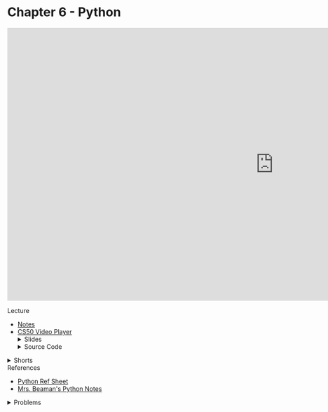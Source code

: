 # Chapter 6 - Python

<iframe width="1214" height="622" src="https://www.youtube.com/embed/fL308_-Kbt0" frameborder="0" allow="accelerometer; autoplay; clipboard-write; encrypted-media; gyroscope; picture-in-picture" allowfullscreen></iframe>

Lecture

<ul>
  <li><a href="https://cs50.harvard.edu/ap/2021/curriculum/x/notes/6/">Notes</a></li>
  <li><a href="https://video.cs50.io/fL308_-Kbt0?screen=ghsZqKLdKhw">CS50 Video Player</a></li>
 
  <details><summary>Slides</summary>
    <ul>
      <li><a href="https://docs.google.com/presentation/d/1XXKDd6XSXjuAmAZKGAX-_PtYUmoHaJ25j1zsJ17lK2E/edit?usp=sharing">Google Slides</a></li>
      <li><a href="https://cdn.cs50.net/2019/fall/lectures/6/lecture6.pdf">PDF</a></li>
    </ul> 
  </details>

  <details><summary>Source Code</summary>
    <ul>
      <li><a href="https://cdn.cs50.net/2019/fall/lectures/6/src6/">Index</a></li>
      <li><a href="https://cdn.cs50.net/2019/fall/lectures/6/src6.pdf">PDF</a></li>
      <li><a href="https://cdn.cs50.net/2019/fall/lectures/6/src6.zip">Zip</a></li>
    </ul>
  </details>  
</ul>

<details><summary>Shorts</summary>
  <ul>
    <li><a href="https://www.youtube.com/watch?v=mgBpcQRDtl0">Python</a></li>
   </ul>
</details>

<summary>References</summary>
  <ul>
    <li><a href="\ap\assets\pdfs\python.pdf">Python Ref Sheet</a></li>
    <li><a href="\ap\assets\pdfs\python-notes.pdf">Mrs. Beaman's Python Notes</a></li>
  </ul>

<!-- <details>
  <summary>Labs</summary>
  <ul>
    <li><a href="">TBD</a></li>
    <li><a href="">TBD</a></li>
  </ul>
</details> -->

<details><summary>Problems</summary>
  <ul>
    <li>Sentimental<li>
    <ul>
      <li><a href="https://cs50.harvard.edu/ap/2021/curriculum/x/psets/6/hello/">Hello</a></li>
      <li><a href="https://cs50.harvard.edu/ap/2021/curriculum/x/psets/6/mario/less/">Mario</a>, for those less comfortable</li>
      <li><a href="https://cs50.harvard.edu/ap/2021/curriculum/x/psets/6/mario/more/">Mario</a>, for those more comfortable</li>
      <li><a href="https://cs50.harvard.edu/ap/2021/curriculum/x/psets/6/cash/">Cash</a>, for those less comfortable</li>
      <li><a href="https://cs50.harvard.edu/ap/2021/curriculum/x/psets/6/credit/">Credit</a>, for those more comfortable</li>
    </ul>
    <li><a href="https://cs50.harvard.edu/ap/2021/curriculum/x/psets/6/readability/">Readability</a></li>
    <li><a href="https://cs50.harvard.edu/ap/2021/curriculum/x/psets/6/dna/">DNA</a></li>
  </ul>
</details>
